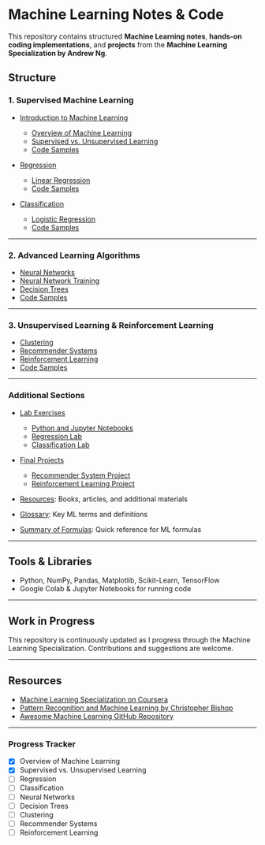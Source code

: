 # Machine Learning Notes & Code
This repository contains structured **Machine Learning notes**, **hands-on coding implementations**, and **projects** from the **Machine Learning Specialization by Andrew Ng**.

## Structure

### 1. Supervised Machine Learning
- [Introduction to Machine Learning](1_Supervised_Learning/Introduction/Overview.md)
  - [Overview of Machine Learning](1_Supervised_Learning/Introduction/Overview.md)
  - [Supervised vs. Unsupervised Learning](1_Supervised_Learning/Introduction/Supervised_vs_Unsupervised.md)
  - [Code Samples](1_Supervised_Learning/Introduction/Code_Samples/)

- [Regression](1_Supervised_Learning/Regression/Linear_Regression.md)
  - [Linear Regression](1_Supervised_Learning/Regression/Linear_Regression.md)
  - [Code Samples](1_Supervised_Learning/Regression/Code_Samples/)

- [Classification](1_Supervised_Learning/Classification/Logistic_Regression.md)
  - [Logistic Regression](1_Supervised_Learning/Classification/Logistic_Regression.md)
  - [Code Samples](1_Supervised_Learning/Classification/Code_Samples/)

---

### 2. Advanced Learning Algorithms
- [Neural Networks](2_Advanced_Learning_Algorithms/Neural_Networks.md)
- [Neural Network Training](2_Advanced_Learning_Algorithms/NN_Training.md)
- [Decision Trees](2_Advanced_Learning_Algorithms/Decision_Trees.md)
- [Code Samples](2_Advanced_Learning_Algorithms/Code_Samples/)

---

### 3. Unsupervised Learning & Reinforcement Learning
- [Clustering](3_Unsupervised_Learning/Clustering.md)
- [Recommender Systems](3_Unsupervised_Learning/Recommender_Systems.md)
- [Reinforcement Learning](3_Unsupervised_Learning/Reinforcement_Learning.md)
- [Code Samples](3_Unsupervised_Learning/Code_Samples/)

---

### Additional Sections
- [Lab Exercises](Lab_Exercises/)
  - [Python and Jupyter Notebooks](Lab_Exercises/Python_and_Jupyter_Notebooks.ipynb)
  - [Regression Lab](Lab_Exercises/Regression_Lab.ipynb)
  - [Classification Lab](Lab_Exercises/Classification_Lab.ipynb)

- [Final Projects](Final_Projects/)
  - [Recommender System Project](Final_Projects/Project1_Recommender_System.ipynb)
  - [Reinforcement Learning Project](Final_Projects/Project2_Reinforcement_Learning.ipynb)

- [Resources](Resources.md): Books, articles, and additional materials
- [Glossary](Glossary.md): Key ML terms and definitions
- [Summary of Formulas](Summary_Formulas.md): Quick reference for ML formulas

---

## Tools & Libraries
- Python, NumPy, Pandas, Matplotlib, Scikit-Learn, TensorFlow
- Google Colab & Jupyter Notebooks for running code

---

## Work in Progress
This repository is continuously updated as I progress through the Machine Learning Specialization. Contributions and suggestions are welcome.

---

## Resources
- [Machine Learning Specialization on Coursera](https://www.coursera.org/specializations/machine-learning)
- [Pattern Recognition and Machine Learning by Christopher Bishop](https://www.microsoft.com/en-us/research/people/cmbishop/#!prml-book)
- [Awesome Machine Learning GitHub Repository](https://github.com/josephmisiti/awesome-machine-learning)

---

### Progress Tracker
- [x] Overview of Machine Learning
- [x] Supervised vs. Unsupervised Learning
- [ ] Regression
- [ ] Classification
- [ ] Neural Networks
- [ ] Decision Trees
- [ ] Clustering
- [ ] Recommender Systems
- [ ] Reinforcement Learning
